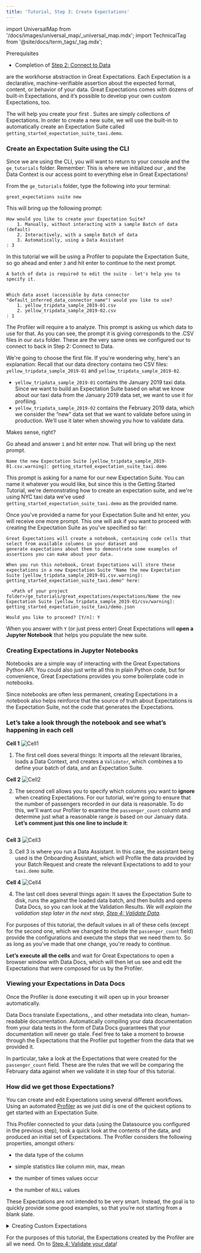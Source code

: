 ```yaml
---
title: 'Tutorial, Step 3: Create Expectations'
---
```

import UniversalMap from '/docs/images/universal_map/_universal_map.mdx';
import TechnicalTag from '@site/docs/term_tags/_tag.mdx';

<UniversalMap setup='inactive' connect='inactive' create='active' validate='inactive'/>

Prerequisites

- Completion of [Step 2: Connect to Data](./tutorial_connect_to_data.md)


<TechnicalTag relative="../../" tag="expectation" text="Expectations" /> are the workhorse abstraction in Great Expectations. Each Expectation is a declarative, machine-verifiable assertion about the expected format, content, or behavior of your data. Great Expectations comes with dozens of built-in Expectations, and it’s possible to develop your own custom Expectations, too.

The <TechnicalTag relative="../../" tag="cli" text="CLI" /> will help you create your first <TechnicalTag relative="../../" tag="expectation_suite" text="Expectation Suite" />. Suites are simply collections of Expectations. In order to create a new suite, we will use the built-in <TechnicalTag relative="../../" tag="profiler" text="Profiler" /> to automatically create an Expectation Suite called `getting_started_expectation_suite_taxi.demo`.

### Create an Expectation Suite using the CLI

Since we are using the CLI, you will want to return to your console and the `ge_tutorials` folder.  Remember: This is where we initialized our <TechnicalTag relative="../../" tag="data_context" text="Data Context" />, and the Data Context is our access point to everything else in Great Expectations!

From the `ge_tutorials` folder, type the following into your terminal:

```console
great_expectations suite new
```

This will bring up the following prompt:

```console
How would you like to create your Expectation Suite?
    1. Manually, without interacting with a sample Batch of data (default)
    2. Interactively, with a sample Batch of data
    3. Automatically, using a Data Assistant
: 3
```

In this tutorial we will be using a Profiler to populate the Expectation Suite, so go ahead and enter `3` and hit enter to continue to the next prompt.

```console
A batch of data is required to edit the suite - let's help you to specify it.


Which data asset (accessible by data connector "default_inferred_data_connector_name") would you like to use?
    1. yellow_tripdata_sample_2019-01.csv
    2. yellow_tripdata_sample_2019-02.csv
: 1
```
The Profiler will require a <TechnicalTag relative="../../" tag="batch" text="Batch" /> to analyze.  This prompt is asking us which data to use for that.  As you can see, the prompt it is giving corresponds to the .CSV files in our `data` folder.  These are the very same ones we configured our <TechnicalTag relative="../../" tag="datasource" text="Datasource" /> to connect to back in Step 2: Connect to Data.

We're going to choose the first file.  If you're wondering why, here's an explanation: Recall that our data directory contains two CSV files: `yellow_tripdata_sample_2019-01` and `yellow_tripdata_sample_2019-02`.

  - `yellow_tripdata_sample_2019-01` contains the January 2019 taxi data. Since we want to build an Expectation Suite based on what we know about our taxi data from the January 2019 data set, we want to use it for profiling.
  - `yellow_tripdata_sample_2019-02` contains the February 2019 data, which we consider the “new” data set that we want to validate before using in production. We’ll use it later when showing you how to validate data.

Makes sense, right?

Go ahead and answer `1` and hit enter now.  That will bring up the next prompt.

```console
Name the new Expectation Suite [yellow_tripdata_sample_2019-01.csv.warning]: getting_started_expectation_suite_taxi.demo
```

This prompt is asking for a name for our new Expectation Suite.  You can name it whatever you would like, but since this is the Getting Started Tutorial, we're demonstrating how to create an expectation suite, and we're using NYC taxi data we've used `getting_started_expectation_suite_taxi.demo` as the provided name.

Once you've provided a name for your Expectation Suite and hit enter, you will receive one more prompt.   This one will ask if you want to proceed with creating the Expectation Suite as you've specified so far:

```console
Great Expectations will create a notebook, containing code cells that select from available columns in your dataset and
generate expectations about them to demonstrate some examples of assertions you can make about your data.

When you run this notebook, Great Expectations will store these expectations in a new Expectation Suite "Name the new Expectation Suite [yellow_tripdata_sample_2019-01.csv.warning]: getting_started_expectation_suite_taxi.demo" here:

  <Path of your project folder>/ge_tutorials/great_expectations/expectations/Name the new Expectation Suite [yellow_tripdata_sample_2019-01/csv/warning]: getting_started_expectation_suite_taxi/demo.json

Would you like to proceed? [Y/n]: Y
```

When you answer with `Y` (or just press enter) Great Expectations will **open a Jupyter Notebook** that helps you populate the new suite.

### Creating Expectations in Jupyter Notebooks

Notebooks are a simple way of interacting with the Great Expectations Python API. You could also just write all this in plain Python code, but for convenience, Great Expectations provides you some boilerplate code in notebooks.

Since notebooks are often less permanent, creating Expectations in a notebook also helps reinforce that the source of truth about Expectations is the Expectation Suite, not the code that generates the Expectations.

### Let’s take a look through the notebook and see what’s happening in each cell

**Cell 1**
![Cell1](../../images/getting_started_tutorial/tutorial_create_expectations_cell1.png)

1. The first cell does several things: It imports all the relevant libraries, loads a Data Context, and creates a `Validator`, which combines a <TechnicalTag relative="../../" tag="batch_request" text="Batch Request" /> to define your batch of data, and an Expectation Suite.

**Cell 2**
![Cell2](../../images/getting_started_tutorial/tutorial_create_expectations_cell2.png)

2. The second cell allows you to specify which columns you want to **ignore** when creating Expectations. For our tutorial, we're going to ensure that the number of passengers recorded in our data is reasonable.  To do this, we'll want our Profiler to examine the `passenger_count` column and determine just what a reasonable range _is_ based on our January data. **Let’s comment just this one line to include it**:

```python name="tests/integration/docusaurus/tutorials/getting-started/getting_started.py exclude_column_names no comment"
```

**Cell 3**
![Cell3](../../images/getting_started_tutorial/tutorial_create_expectations_cell3_onboarding_assistant.png)

3. Cell 3 is where you run a Data Assistant.  In this case, the assistant being used is the Onboarding Assistant, which will Profile the data provided by your Batch Request and create the relevant Expectations to add to your `taxi.demo` suite.

**Cell 4**
![Cell4](../../images/getting_started_tutorial/tutorial_create_expectations_cell4.png)

4. The last cell does several things again: It saves the Expectation Suite to disk, runs the <TechnicalTag relative="../../" tag="validation" text="Validation" /> against the loaded data batch, and then builds and opens Data Docs, so you can look at the Validation Results. *We will explain the validation step later in the next step, [Step 4: Validate Data](./tutorial_validate_data.md).*

For purposes of this tutorial, the default values in all of these cells (except for the second one, which we changed to include the `passenger_count` field) provide the configurations and execute the steps that we need them to.  So as long as you've made that one change, you're ready to continue.

**Let’s execute all the cells** and wait for Great Expectations to open a browser window with Data Docs, which will then let us see and edit the Expectations that were composed for us by the Profiler.

### Viewing your Expectations in Data Docs

Once the Profiler is done executing it will open up <TechnicalTag relative="../../" tag="data_docs" text="Data Docs" /> in your browser automatically.

Data Docs translate Expectations, <TechnicalTag relative="../../" tag="validation_result" text="Validation Results" />, and other metadata into clean, human-readable documentation. Automatically compiling your data documentation from your data tests in the form of Data Docs guarantees that your documentation will never go stale.  Feel free to take a moment to browse through the Expectations that the Profiler put together from the data that we provided it.

In particular, take a look at the Expectations that were created for the `passenger_count` field.  These are the rules that we will be comparing the February data against when we validate it in step four of this tutorial.

### How did we get those Expectations?

You can create and edit Expectations using several different workflows. Using an automated [Profiler](../../reference/profilers.md) as we just did is one of the quickest options to get started with an Expectation Suite.

This Profiler connected to your data (using the Datasource you configured in the previous step), took a quick look at the contents of the data, and produced an initial set of Expectations. The Profiler considers the following properties, amongst others:

  - the data type of the column

  - simple statistics like column min, max, mean

  - the number of times values occur

  - the number of `NULL` values

These Expectations are not intended to be very smart. Instead, the goal is to quickly provide some good examples, so that you’re not starting from a blank slate.

<details>
  <summary>Creating Custom Expectations</summary>
  <div>
    <p>
      Later, you should also take a look at other workflows for <a href="https://docs.greatexpectations.io/docs/guides/expectations/custom_expectations_lp/">creating Custom Expectations</a>. Creating Custom Expectations is an active area of work in the Great Expectations community. Stay tuned for improvements over time.
    </p>
  </div>
</details>

For the purposes of this tutorial, the Expectations created by the Profiler are all we need.  On to [Step 4: Validate your data](./tutorial_validate_data.md)!
